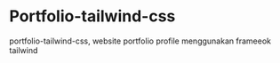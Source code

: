 # Portfolio-tailwind-css
portfolio-tailwind-css, website portfolio profile menggunakan frameeok tailwind
